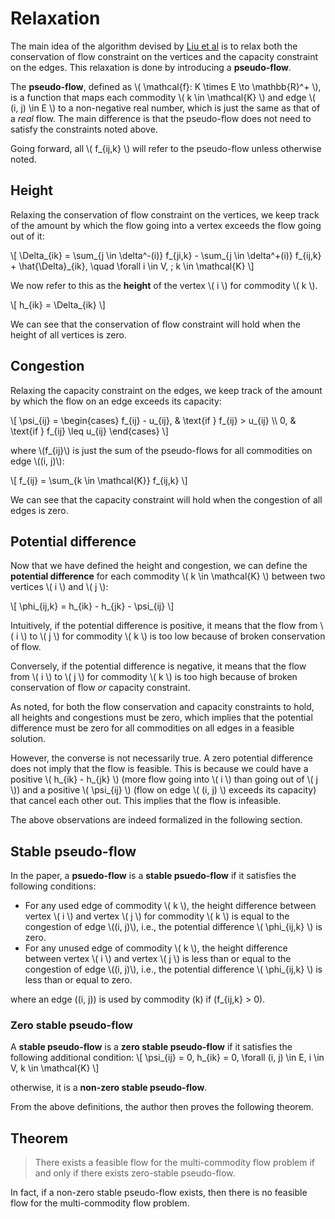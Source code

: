 # Relaxation

The main idea of the algorithm devised by [Liu et al](https://arxiv.org/abs/2108.07549) is to relax both the conservation of flow constraint on the vertices and the capacity constraint on the edges. This relaxation is done by introducing a **pseudo-flow**.

The **pseudo-flow**, defined as \\( \mathcal{f}: K \times E \to \mathbb{R}^+ \\), is a function that maps each commodity \\( k \in \mathcal{K} \\) and edge \\( (i, j) \in E \\) to a non-negative real number, which is just the same as that of a *real* flow. The main difference is that the pseudo-flow does not need to satisfy the constraints noted above.

Going forward, all \\( f_{ij,k} \\) will refer to the pseudo-flow unless otherwise noted.

## Height

Relaxing the conservation of flow constraint on the vertices, we keep track of the amount by which the flow going into a vertex exceeds the flow going out of it:

\\[
\Delta_{ik} = \sum_{j \in \delta^-(i)} f_{ji,k} - \sum_{j \in \delta^+(i)} f_{ij,k} + \hat{\Delta}_{ik}, \quad \forall i \in V, \; k \in \mathcal{K}
\\]

We now refer to this as the **height** of the vertex \\( i \\) for commodity \\( k \\).

\\[
    h_{ik} = \Delta_{ik}
\\]

We can see that the conservation of flow constraint will hold when the height of all vertices is zero.

## Congestion

Relaxing the capacity constraint on the edges, we keep track of the amount by which the flow on an edge exceeds its capacity:

\\[
\psi_{ij} = \begin{cases}
    f_{ij} - u_{ij}, & \text{if } f_{ij} > u_{ij} \\\\
    0, & \text{if } f_{ij} \leq u_{ij}
\end{cases}
\\]

where \\(f_{ij}\\) is just the sum of the pseudo-flows for all commodities on edge \\((i, j)\\):

\\[
    f_{ij} = \sum_{k \in \mathcal{K}} f_{ij,k}
\\]

We can see that the capacity constraint will hold when the congestion of all edges is zero.

## Potential difference

Now that we have defined the height and congestion, we can define the **potential difference** for each commodity \\( k \in \mathcal{K} \\) between two vertices \\( i \\) and \\( j \\):

\\[
    \phi_{ij,k} = h_{ik} - h_{jk} - \psi_{ij}
\\]

Intuitively, if the potential difference is positive, it means that the flow from \\( i \\) to \\( j \\) for commodity \\( k \\) is too low because of broken conservation of flow.

Conversely, if the potential difference is negative, it means that the flow from \\( i \\) to \\( j \\) for commodity \\( k \\) is too high because of broken conservation of flow *or* capacity constraint.

As noted, for both the flow conservation and capacity constraints to hold, all heights and congestions must be zero, which implies that the potential difference must be zero for all commodities on all edges in a feasible solution.

However, the converse is not necessarily true. A zero potential difference does not imply that the flow is feasible. This is because we could have a positive \\( h_{ik} - h_{jk} \\) (more flow going into \\( i \\) than going out of \\( j \\)) and a positive \\( \psi_{ij} \\) (flow on edge \\( (i, j) \\) exceeds its capacity) that cancel each other out. This implies that the flow is infeasible.

The above observations are indeed formalized in the following section.

## Stable pseudo-flow

In the paper, a **psuedo-flow** is a **stable psuedo-flow** if it satisfies the following conditions:
- For any used edge of commodity \\( k \\), the height difference between vertex \\( i \\) and vertex \\( j \\) for commodity \\( k \\) is equal to the congestion of edge \\((i, j)\\), i.e., the potential difference \\( \phi_{ij,k} \\) is zero.
- For any unused edge of commodity \\( k \\), the height difference between vertex \\( i \\) and vertex \\( j \\) is less than or equal to the congestion of edge \\((i, j)\\), i.e., the potential difference \\( \phi_{ij,k} \\) is less than or equal to zero.

where an edge \((i, j)\) is used by commodity \(k\) if \(f_{ij,k} > 0\).

### Zero stable pseudo-flow

A **stable pseudo-flow** is a **zero stable pseudo-flow** if it satisfies the following additional condition:
\\[
    \psi_{ij} = 0, h_{ik} = 0, \forall (i, j) \in E, i \in V, k \in \mathcal{K}
\\]

otherwise, it is a **non-zero stable pseudo-flow**.

From the above definitions, the author then proves the following theorem.

## Theorem

> There exists a feasible flow for the multi-commodity flow problem if and only if there exists zero-stable pseudo-flow.

In fact, if a non-zero stable pseudo-flow exists, then there is no feasible flow for the multi-commodity flow problem.
